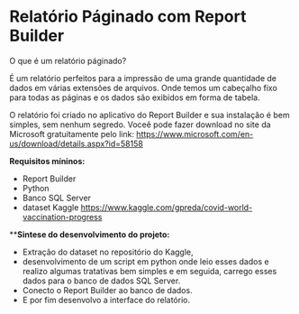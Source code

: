 # Relatório Páginado com Report Builder

O que é um relatório páginado?

É um relatório perfeitos para a impressão de uma grande quantidade de dados em várias extensões de arquivos. Onde temos um cabeçalho fixo para todas as páginas e os dados são exibidos em forma de tabela.

O relatório foi criado no aplicativo do Report Builder e sua instalação é bem simples, sem nenhum segredo.
Voceê pode fazer download no site da Microsoft gratuitamente pelo link: <https://www.microsoft.com/en-us/download/details.aspx?id=58158>


**Requisitos míninos:**

- Report Builder
- Python
- Banco SQL Server
- dataset Kaggle <https://www.kaggle.com/gpreda/covid-world-vaccination-progress>


****Sintese do desenvolvimento do projeto:**

- Extração do dataset no repositório do Kaggle, 
- desenvolvimento de um script em python onde leio esses dados e realizo algumas tratativas bem simples e em seguida, carrego esses dados para o banco de dados SQL Server.
- Conecto o Report Builder ao banco de dados.
- E por fim desenvolvo a interface do relatório.
